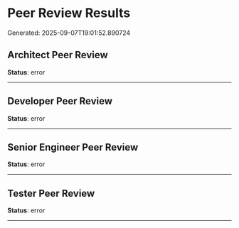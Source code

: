 # Peer Review Results

Generated: 2025-09-07T19:01:52.890724

## Architect Peer Review

**Status**: error



---

## Developer Peer Review

**Status**: error



---

## Senior Engineer Peer Review

**Status**: error



---

## Tester Peer Review

**Status**: error



---

